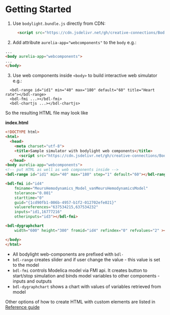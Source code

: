 # Getting Started 
 
1) Use `bodylight.bundle.js` directly from CDN:
    ```html
      <script src="https://cdn.jsdelivr.net/gh/creative-connections/Bodylight.js-Components/dist/bodylight.bundle.js"></script>
    ``` 
     
2) Add attribute  `aurelia-app="webcomponents"` to the `body` e.g.:
```html
...
<body aurelia-app="webcomponents">
...
</body>
```

3) Use web components inside `<body>` to build interactive web simulator e.g.:
```
  <bdl-range id="id1" min="40" max="180" default="60" title="Heart rate"></bdl-range>
  <bdl-fmi ...></bdl-fmi>
  <bdl-chartjs ...></bdl-chartjs>
```

So the resulting HTML file may look like

**index.html**
```html
<!DOCTYPE html>
<html>
  <head>
    <meta charset="utf-8">
    <title>Sample simulator with bodylight web components</title>
      <script src="https://cdn.jsdelivr.net/gh/creative-connections/Bodylight.js-Components/dist/bodylight.bundle.js"></script>
  </head>
<body aurelia-app="webcomponents">
<!-- put HTML as well as web components inside -->
<bdl-range id="id1" min="40" max="180" step="1" default="60"></bdl-range>

<bdl-fmi id="id4" 
    fminame="MeursHemodynamics_Model_vanMeursHemodynamicsModel" 
    tolerance="0.001" 
    starttime="0" 
    guid="{1cd90fb1-006b-4957-b1f2-012702efe021}" 
    valuereferences="637534215,637534232" 
    inputs="id1,16777216" 
    otherinputs="id3"></bdl-fmi>

<bdl-dygraphchart 
    width="600" height="300" fromid="id4" refindex="0" refvalues="2" ></bdl-dygraphchart>

</body>
</html>
```

* All bodylight web-components are prefixed with `bdl-`
* `bdl-range` creates slider and if user change the value - this value is set to the model
* `bdl-fmi` controls Modelica model via FMI api. It creates button to start/stop simulation and binds 
model variables to other components - inputs and outputs
* `bdl-dygraphchart` shows a chart with values of variables retrieved from model

Other options of how to create HTML with custom elements are listed in <a class="w3-button w3-theme-d1" href="#usersguide/index.md">Reference guide</a>